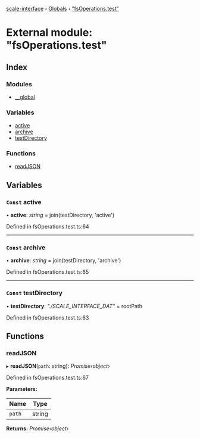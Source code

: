 [scale-interface](../README.md) › [Globals](../globals.md) › ["fsOperations.test"](_fsoperations_test_.md)

# External module: "fsOperations.test"

## Index

### Modules

* [__global](_fsoperations_test_.__global.md)

### Variables

* [active](_fsoperations_test_.md#const-active)
* [archive](_fsoperations_test_.md#const-archive)
* [testDirectory](_fsoperations_test_.md#const-testdirectory)

### Functions

* [readJSON](_fsoperations_test_.md#readjson)

## Variables

### `Const` active

• **active**: *string* = join(testDirectory, 'active')

Defined in fsOperations.test.ts:64

___

### `Const` archive

• **archive**: *string* = join(testDirectory, 'archive')

Defined in fsOperations.test.ts:65

___

### `Const` testDirectory

• **testDirectory**: *"./SCALE_INTERFACE_DAT"* = rootPath

Defined in fsOperations.test.ts:63

## Functions

###  readJSON

▸ **readJSON**(`path`: string): *Promise‹object›*

Defined in fsOperations.test.ts:67

**Parameters:**

Name | Type |
------ | ------ |
`path` | string |

**Returns:** *Promise‹object›*
